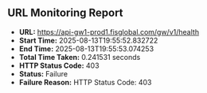 ## URL Monitoring Report

- **URL:** https://api-gw1-prod1.fisglobal.com/gw/v1/health
- **Start Time:** 2025-08-13T19:55:52.832722
- **End Time:** 2025-08-13T19:55:53.074253
- **Total Time Taken:** 0.241531 seconds
- **HTTP Status Code:** 403
- **Status:** Failure
- **Failure Reason:** HTTP Status Code: 403
